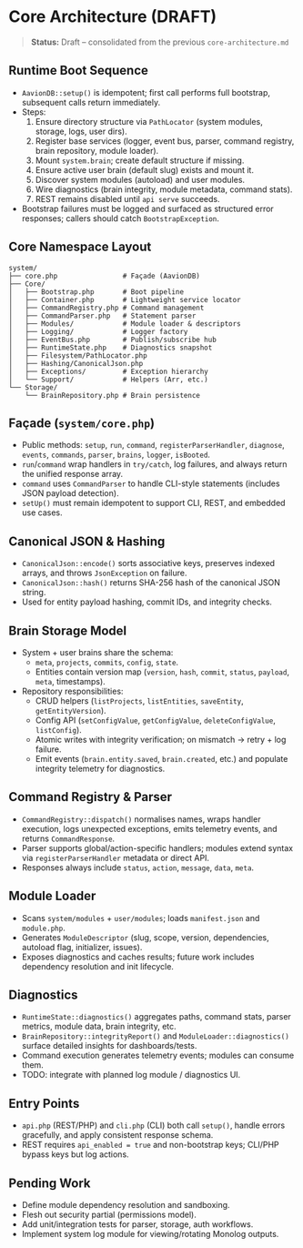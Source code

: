 # Core Architecture (DRAFT)

> **Status:** Draft – consolidated from the previous `core-architecture.md`

## Runtime Boot Sequence
- `AavionDB::setup()` is idempotent; first call performs full bootstrap, subsequent calls return immediately.  
- Steps:
  1. Ensure directory structure via `PathLocator` (system modules, storage, logs, user dirs).  
  2. Register base services (logger, event bus, parser, command registry, brain repository, module loader).  
  3. Mount `system.brain`; create default structure if missing.  
  4. Ensure active user brain (default slug) exists and mount it.  
  5. Discover system modules (autoload) and user modules.  
  6. Wire diagnostics (brain integrity, module metadata, command stats).  
  7. REST remains disabled until `api serve` succeeds.
- Bootstrap failures must be logged and surfaced as structured error responses; callers should catch `BootstrapException`.

## Core Namespace Layout
```
system/
├── core.php                # Façade (AavionDB)
├── Core/
│   ├── Bootstrap.php       # Boot pipeline
│   ├── Container.php       # Lightweight service locator
│   ├── CommandRegistry.php # Command management
│   ├── CommandParser.php   # Statement parser
│   ├── Modules/            # Module loader & descriptors
│   ├── Logging/            # Logger factory
│   ├── EventBus.php        # Publish/subscribe hub
│   ├── RuntimeState.php    # Diagnostics snapshot
│   ├── Filesystem/PathLocator.php
│   ├── Hashing/CanonicalJson.php
│   ├── Exceptions/         # Exception hierarchy
│   └── Support/            # Helpers (Arr, etc.)
└── Storage/
    └── BrainRepository.php # Brain persistence
```

## Façade (`system/core.php`)
- Public methods: `setup`, `run`, `command`, `registerParserHandler`, `diagnose`, `events`, `commands`, `parser`, `brains`, `logger`, `isBooted`.  
- `run`/`command` wrap handlers in `try/catch`, log failures, and always return the unified response array.  
- `command` uses `CommandParser` to handle CLI-style statements (includes JSON payload detection).  
- `setUp()` must remain idempotent to support CLI, REST, and embedded use cases.

## Canonical JSON & Hashing
- `CanonicalJson::encode()` sorts associative keys, preserves indexed arrays, and throws `JsonException` on failure.  
- `CanonicalJson::hash()` returns SHA-256 hash of the canonical JSON string.  
- Used for entity payload hashing, commit IDs, and integrity checks.

## Brain Storage Model
- System + user brains share the schema:
  - `meta`, `projects`, `commits`, `config`, `state`.  
  - Entities contain version map (`version`, `hash`, `commit`, `status`, `payload`, `meta`, timestamps).  
- Repository responsibilities:
  - CRUD helpers (`listProjects`, `listEntities`, `saveEntity`, `getEntityVersion`).  
  - Config API (`setConfigValue`, `getConfigValue`, `deleteConfigValue`, `listConfig`).  
  - Atomic writes with integrity verification; on mismatch → retry + log failure.  
  - Emit events (`brain.entity.saved`, `brain.created`, etc.) and populate integrity telemetry for diagnostics.

## Command Registry & Parser
- `CommandRegistry::dispatch()` normalises names, wraps handler execution, logs unexpected exceptions, emits telemetry events, and returns `CommandResponse`.  
- Parser supports global/action-specific handlers; modules extend syntax via `registerParserHandler` metadata or direct API.  
- Responses always include `status`, `action`, `message`, `data`, `meta`.

## Module Loader
- Scans `system/modules` + `user/modules`; loads `manifest.json` and `module.php`.  
- Generates `ModuleDescriptor` (slug, scope, version, dependencies, autoload flag, initializer, issues).  
- Exposes diagnostics and caches results; future work includes dependency resolution and init lifecycle.

## Diagnostics
- `RuntimeState::diagnostics()` aggregates paths, command stats, parser metrics, module data, brain integrity, etc.  
- `BrainRepository::integrityReport()` and `ModuleLoader::diagnostics()` surface detailed insights for dashboards/tests.  
- Command execution generates telemetry events; modules can consume them.  
- TODO: integrate with planned log module / diagnostics UI.

## Entry Points
- `api.php` (REST/PHP) and `cli.php` (CLI) both call `setup()`, handle errors gracefully, and apply consistent response schema.  
- REST requires `api_enabled = true` and non-bootstrap keys; CLI/PHP bypass keys but log actions.

## Pending Work
- Define module dependency resolution and sandboxing.  
- Flesh out security partial (permissions model).  
- Add unit/integration tests for parser, storage, auth workflows.  
- Implement system log module for viewing/rotating Monolog outputs.

